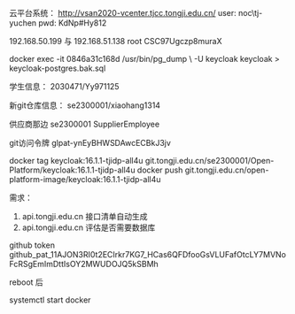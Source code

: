 云平台系统：
http://vsan2020-vcenter.tjcc.tongji.edu.cn/
user: noc\tj-yuchen
pwd: KdNp#Hy812

192.168.50.199 与 192.168.51.138
root CSC97Ugczp8muraX

docker exec -it 0846a31c168d /usr/bin/pg_dump \ -U keycloak keycloak > keycloak-postgres.bak.sql

学生信息：
2030471/Yy971125

新git仓库信息：
se2300001/xiaohang1314

供应商那边  se2300001  SupplierEmployee


git访问令牌
glpat-ynEyBHWSDAwcECBkJ3jv

docker tag keycloak:16.1.1-tjidp-all4u git.tongji.edu.cn/se2300001/Open-Platform/keycloak:16.1.1-tjidp-all4u
docker push git.tongji.edu.cn/open-platform-image/keycloak:16.1.1-tjidp-all4u

需求：
1. api.tongji.edu.cn 接口清单自动生成
2. api.tongji.edu.cn 评估是否需要数据库


github token
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


reboot 后

systemctl start docker